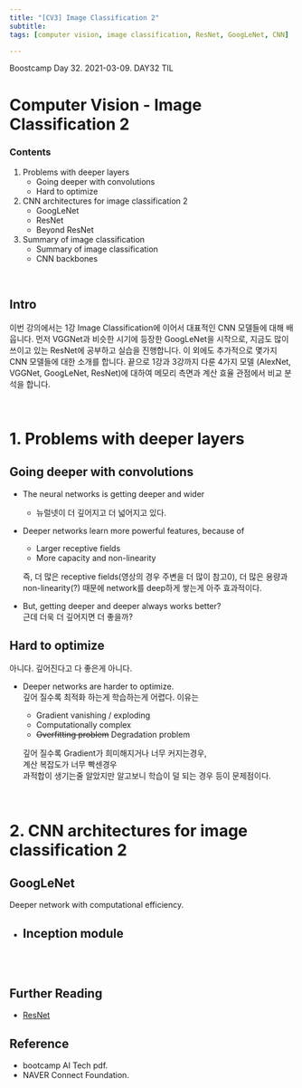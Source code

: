 ```yaml
---
title: "[CV3] Image Classification 2"
subtitle: 
tags: [computer vision, image classification, ResNet, GoogLeNet, CNN] 

---
```


Boostcamp Day 32. 2021-03-09.
DAY32 TIL

# Computer Vision - Image Classification 2

### Contents
1. Problems with deeper layers
    - Going deeper with convolutions
    - Hard to optimize
2. CNN architectures for image classification 2
    - GoogLeNet
    - ResNet
    - Beyond ResNet
3. Summary of image classification
    - Summary of image classification
    - CNN backbones

<br>

## Intro
이번 강의에서는 1강 Image Classification에 이어서 대표적인 CNN 모델들에  대해 배웁니다.
먼저 VGGNet과 비슷한 시기에 등장한 GoogLeNet을 시작으로, 지금도 많이 쓰이고 있는 ResNet에 공부하고 실습을 진행합니다.
이 외에도 추가적으로 몇가지 CNN 모델들에 대한 소개를 합니다.
끝으로 1강과 3강까지 다룬 4가지 모델 (AlexNet, VGGNet, GoogLeNet, ResNet)에 대하여 메모리 측면과 계산 효율 관점에서 비교 분석을 합니다.

<br>

# 1. Problems with deeper layers
## Going deeper with convolutions
- The neural networks is getting deeper and wider
    - 뉴럴넷이 더 깊어지고 더 넓어지고 있다.
- Deeper networks learn more powerful features, because of  
    - Larger receptive fields
    - More capacity and non-linearity  

    즉, 더 많은 receptive fields(영상의 경우 주변을 더 많이 참고0), 더 많은 용량과 non-linearity(?) 때문에 network를 deep하게 쌓는게 아주 효과적이다.
- But, getting deeper and deeper always works better?  
    근데 더욱 더 깊어지면 더 좋을까?

## Hard to optimize
아니다. 깊어진다고 다 좋은게 아니다.
- Deeper networks are harder to optimize.  
    깊어 질수록 최적화 하는게 학습하는게 어렵다. 이유는

    - Gradient vanishing / exploding
    - Computationally complex
    - ~~Overfitting problem~~ Degradation problem

    깊어 질수록 Gradient가 희미해지거나 너무 커지는경우,  
    계산 복잡도가 너무 빡센경우  
    과적합이 생기는줄 알았지만 알고보니 학습이 덜 되는 경우 등이 문제점이다.

<br>

# 2. CNN architectures for image classification 2
## GoogLeNet
Deeper network with computational efficiency.

- Inception module
    - 









<br><br>

## Further Reading
- [ResNet](https://arxiv.org/pdf/1512.03385.pdf)

## Reference

- bootcamp AI Tech pdf.  
- NAVER Connect Foundation.

